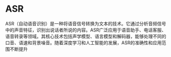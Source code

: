 # ASR 

ASR（自动语音识别）是一种将语音信号转换为文本的技术。它通过分析音频信号中的声音特征，识别出说话者所说的内容。ASR广泛应用于语音助手、电话客服、语音转录等领域。其核心技术包括声学模型、语言模型和解码器，能够处理不同的口音、语速和背景噪音。随着深度学习和人工智能的发展，ASR的准确性和应用范围不断提升

